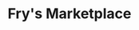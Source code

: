 ---
title: "Fry's Marketplace"
url: /gilbert/frys-marketplace-south-higley-road/
shop: Supermarkt
---